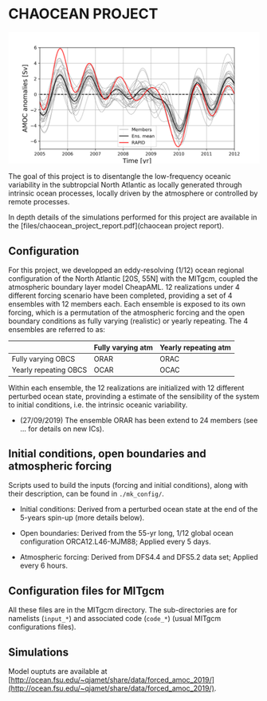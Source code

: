# CHAOCEAN PROJECT

![alt tag](files/amoc_26n.png)

The goal of this project is to disentangle the low-frequency oceanic variability in the subtropcial North Atlantic as locally generated through intrinsic ocean processes, locally driven by the atmosphere or controlled by remote processes. 

In depth details of the simulations performed for this project are available in the [files/chaocean_project_report.pdf](chaocean project report).
 


## Configuration

For this project, we developped an eddy-resolving (1/12) ocean regional configuration of the North Atlantic [20S, 55N] with the MITgcm, coupled the atmospheric boundary layer model CheapAML. 12 realizations under 4 different forcing scenario have been completed, providing a set of 4 ensembles with 12 members each. Each ensemble is exposed to its own forcing, which is a permutation of the atmospheric forcing and the open boundary conditions as fully varying (realistic) or yearly repeating. The 4 ensembles are referred to as:

|                       | Fully varying atm  | Yearly repeating atm  |
|-----------------------|--------------------|-----------------------|
| Fully varying OBCS    |       ORAR         |        ORAC           |
| Yearly repeating OBCS |       OCAR         |        OCAC           |

Within each ensemble, the 12 realizations are initialized with 12 different perturbed ocean state, provinding a estimate of the sensibility of the system to initial conditions, i.e. the intrinsic oceanic variability.

- (27/09/2019) The ensemble ORAR has been extend to 24 members (see ... for details on new ICs).

## Initial conditions, open boundaries and atmospheric forcing

Scripts used to build the inputs (forcing and initial conditions), along with their description, can be found in ```./mk_config/```. 

- Initial conditions: Derived from a perturbed ocean state at the end of the 5-years spin-up (more details below).

- Open boundaries: Derived from the 55-yr long, 1/12 global ocean configuration ORCA12.L46-MJM88; Applied every 5 days. 

- Atmospheric forcing: Derived from DFS4.4 and DFS5.2 data set; Applied every 6 hours.


## Configuration files for MITgcm

All these files are in the MITgcm directory. The sub-directories are for namelists (```input_*```) and associated code (```code_*```) (usual MITgcm configurations files). 

## Simulations

Model ouptuts are available at [http://ocean.fsu.edu/~qjamet/share/data/forced_amoc_2019/](http://ocean.fsu.edu/~qjamet/share/data/forced_amoc_2019/).
